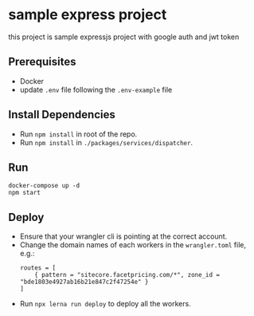 # sample express project
this project is sample expressjs project with google auth and jwt token

## Prerequisites
* Docker
* update `.env` file following the `.env-example` file

## Install Dependencies
* Run `npm install` in root of the repo.
* Run `npm install` in `./packages/services/dispatcher`.

## Run
```
docker-compose up -d
npm start 
```

## Deploy
* Ensure that your wrangler cli is pointing at the correct account.
* Change the domain names of each workers in the `wrangler.toml` file, e.g.:
    ```
    routes = [
        { pattern = "sitecore.facetpricing.com/*", zone_id = "bde1803e4927ab16b21e847c2f47254e" }
    ]
    ```
* Run `npx lerna run deploy` to deploy all the workers.
